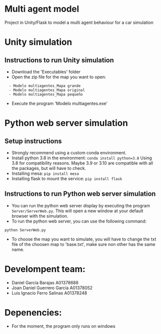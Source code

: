 # Multi agent model

Project in Unity/Flask to model a multi agent behaviour for a car simulation

# Unity simulation
## Instructions to run Unity simulation

- Download the 'Executables' folder
- Open the zip file for the map you want to open:

```
  - Modelo multiagentes_Mapa grande
  - Modelo multiagentes_Mapa original
  - Modelo multiagentes_Mapa pequeño
```

- Execute the program 'Modelo multiagentes.exe'

# Python web server simulation
## Setup instructions

- Strongly recommend using a custom conda environment.
- Install python 3.8 in the environment: ```conda install python=3.8``` Using 3.8 for compatibility reasons. Maybe 3.9 or 3.10 are compatible with all the packages, but will have to check.
- Installing mesa: ```pip install mesa```
- Installing flask to mount the service: ```pip install flask```

## Instructions to run Python web server simulation


- You can run the python web server display by executing the program ```Server/ServerWeb.py```. This will open a new window at your default browser with the simulation.
- To run the python web server, you can use the following command:

```
python ServerWeb.py
```

- To choose the map you want to simulate, you will have to change the txt file of the choosen map to 'base.txt', make sure non other has the same name.

# Develompent team:

- Daniel García Barajas       A01378688
- Joan Daniel Guerrero García A01378052
- Luis Ignacio Ferro Salinas  A01378248

# Depenencies:

- For the moment, the program only runs on windows
